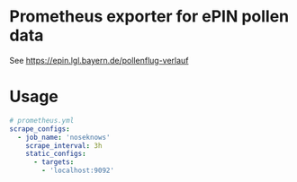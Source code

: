 # Prometheus exporter for ePIN pollen data

See https://epin.lgl.bayern.de/pollenflug-verlauf

# Usage

```yaml
# prometheus.yml
scrape_configs:
  - job_name: 'noseknows'
    scrape_interval: 3h
    static_configs:
      - targets:
        - 'localhost:9092'
```
